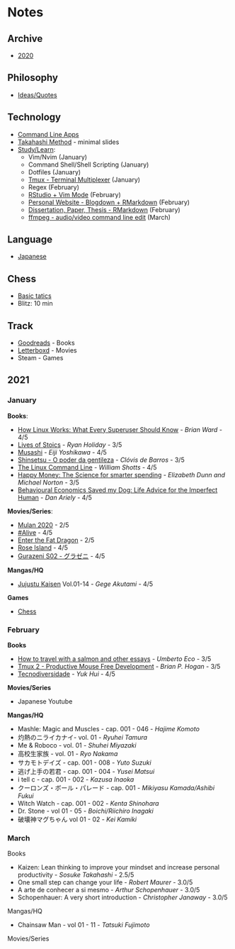 # Notes 

## Archive 

- [2020](2020.md)

## Philosophy

- [Ideas/Quotes](philosophy/)

## Technology

- [Command Line Apps](/technology/command-line.md)
- [Takahashi Method](/technology/takahashi-method.md) - minimal slides
- [Study/Learn](/technology):
	* Vim/Nvim (January)
	* Command Shell/Shell Scripting (January)
	* Dotfiles (January)
	* [Tmux - Terminal Multiplexer](/technology/tmux.md) (January)
	* Regex (February)
	* [RStudio + Vim Mode](/technology/rstudio.md) (February)
	* [Personal Website - Blogdown + RMarkdown](technology/rmarkdown.md) (February)
	* [Dissertation, Paper, Thesis - RMarkdown](technology/rmarkdown.md) (February)
	* [ffmpeg - audio/video command line edit](technology/ffmpeg.md) (March)

## Language

- [Japanese](/japanese/language.md)

## Chess

- [Basic tatics](/chess/tatics.md)
- Blitz: 10 min

## Track

- [Goodreads](https://www.goodreads.com/albert_kenji) - Books    
- [Letterboxd](https://letterboxd.com/albert_kenji/) - Movies  
- Steam - Games  

## 2021

### January

**Books**:

- [How Linux Works: What Every Superuser Should Know](https://www.amazon.com/How-Linux-Works-Brian-Ward-ebook/dp/B07X7S1JMB) - *Brian Ward* - 4/5
- [Lives of Stoics](https://www.amazon.com/Lives-Stoics-Living-Marcus-Aurelius/dp/052554187X) - *Ryan Holiday* - 3/5
- [Musashi](https://www.amazon.com/Musashi-Epic-Novel-Samurai-Era/dp/156836427X) - *Eiji Yoshikawa* - 4/5
- [Shinsetsu - O poder da gentileza](https://www.goodreads.com/book/show/40524793-shinsetsu?ac=1&from_search=true&qid=oQLQTribLK&rank=1) - *Clóvis de Barros* - 3/5
- [The Linux Command Line](https://www.goodreads.com/book/show/11724436-the-linux-command-line?from_search=true&from_srp=true&qid=ppnXAyHeem&rank=1) - *William Shotts* - 4/5
- [Happy Money: The Science for smarter spending](https://www.goodreads.com/book/show/15803098-happy-money?ac=1&from_search=true&qid=eBM5h27Z3E&rank=1) - *Elizabeth Dunn and Michael Norton* - 3/5
- [Behavioural Economics Saved my Dog: Life Advice for the Imperfect Human](https://www.goodreads.com/book/show/27234158-behavioural-economics-saved-my-dog?from_search=true&from_srp=true&qid=nTj9UWbFV9&rank=1) - *Dan Ariely* - 4/5

**Movies/Series**:

- [Mulan 2020](https://www.imdb.com/title/tt4566758/) - 2/5
- [#Alive](https://www.imdb.com/title/tt10620868/) - 4/5
- [Enter the Fat Dragon](https://www.imdb.com/title/tt7335600/) - 2/5
- [Rose Island](https://www.imdb.com/title/tt10287954/) - 4/5
- [Gurazeni S02 - グラゼニ](https://en.wikipedia.org/wiki/Gurazeni) - 4/5

**Mangas/HQ**

- [Jujustu Kaisen](https://www.crunchyroll.com/pt-br/jujutsu-kaisen) Vol.01-14 - *Gege Akutami* - 4/5

**Games**

- [Chess](https://lichess.org/)

### February

**Books**

- [How to travel with a salmon and other essays](https://www.amazon.com.br/How-Travel-Salmon-Other-Essays/dp/015600125X) - *Umberto Eco* - 3/5 
- [Tmux 2 - Productive Mouse Free Development](https://www.amazon.com.br/tmux-Productive-Mouse-Free-Development-English-ebook/dp/B01N9HBR3D) - *Brian P. Hogan* - 3/5
- [Tecnodiversidade](https://www.ubueditora.com.br/tecnodiversidade.html) - *Yuk Hui* - 4/5 

**Movies/Series**

- Japanese Youtube

**Mangas/HQ**

- Mashle: Magic and Muscles - cap. 001 - 046 - *Hajime Komoto*
- 灼熱のニライカナイ- vol. 01 - *Ryuhei Tamura*
- Me & Roboco - vol. 01 - *Shuhei Miyazaki*
- 高校生家族 - vol. 01 - *Ryo Nakama*
- サカモトデイズ - cap. 001 - 008 - *Yuto Suzuki*
- 逃げ上手の若君 - cap. 001 - 004 - *Yusei Matsui*
- i tell c - cap. 001 - 002 - *Kazusa Inaoka*
- クーロンズ・ボール・パレード - cap. 001 - *Mikiyasu Kamada/Ashibi Fukui*
- Witch Watch - cap. 001 - 002 - *Kenta Shinohara*
- Dr. Stone - vol 01 - 05 - *Boichi/Riichiro Inagaki*
- 破壊神マグちゃん vol 01 - 02 - *Kei Kamiki*

### March

Books

- Kaizen: Lean thinking to improve your mindset and increase personal productivity - *Sosuke Takahashi* - 2.5/5
- One small step can change your life - *Robert Maurer* - 3.0/5
- A arte de conhecer a si mesmo - *Arthur Schopenhauer* - 3.0/5
- Schopenhauer: A very short introduction - *Christopher Janaway* - 3.0/5

Mangas/HQ

- Chainsaw Man - vol 01 - 11 - *Tatsuki Fujimoto*

Movies/Series


